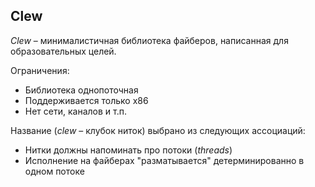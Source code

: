 ## Clew

_Clew_ – минималистичная библиотека файберов, написанная для образовательных целей.

Ограничения:
- Библиотека однопоточная
- Поддерживается только x86
- Нет сети, каналов и т.п.

Название (_clew_ – клубок ниток) выбрано из следующих ассоциаций:
- Нитки должны напоминать про потоки (_threads_)
- Исполнение на файберах "разматывается" детерминированно в одном потоке
